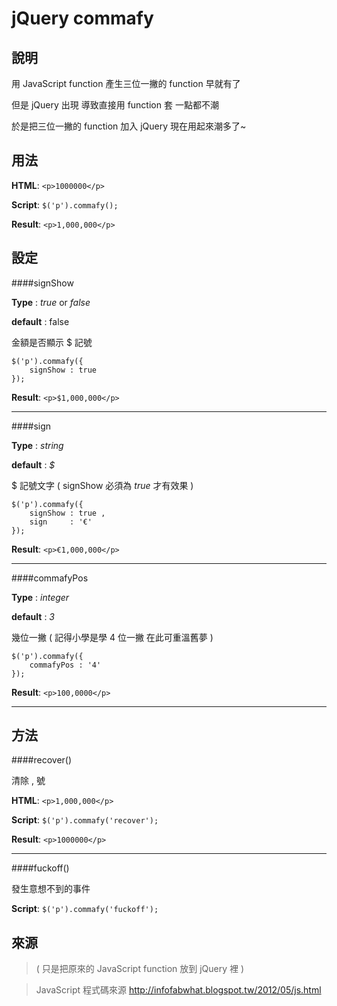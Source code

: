 # jQuery commafy

## 說明

用 JavaScript function 產生三位一撇的 function 早就有了

但是 jQuery 出現 導致直接用 function 套 一點都不潮

於是把三位一撇的 function 加入 jQuery 現在用起來潮多了~

## 用法

**HTML**:
`<p>1000000</p>`

**Script**:
`$('p').commafy();`

**Result**:
`<p>1,000,000</p>`

## 設定

####signShow

**Type**  : *true* or *false*

**default** : false

金額是否顯示 $ 記號

    $('p').commafy({
        signShow : true
    });


**Result**: `<p>$1,000,000</p>`

***

####sign

**Type**  : *string*

**default** : *$*

 $ 記號文字 ( signShow 必須為 *true* 才有效果 )

    $('p').commafy({
        signShow : true , 
        sign     : '€'
    });


**Result**: `<p>€1,000,000</p>`

***

####commafyPos

**Type**  : *integer*

**default** : *3*

 幾位一撇 ( 記得小學是學 4 位一撇 在此可重溫舊夢 )

    $('p').commafy({
        commafyPos : '4'
    });


**Result**: `<p>100,0000</p>`

***

## 方法

####recover()

清除 , 號

**HTML**:
`<p>1,000,000</p>`

**Script**:
`$('p').commafy('recover');`

**Result**:
`<p>1000000</p>`


***

####fuckoff()

 發生意想不到的事件

**Script**:
`$('p').commafy('fuckoff');`

## 來源

>( 只是把原來的 JavaScript function 放到 jQuery 裡 )

> JavaScript 程式碼來源
<http://infofabwhat.blogspot.tw/2012/05/js.html>